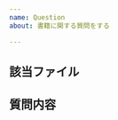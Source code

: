 ```yaml
---
name: Question
about: 書籍に関する質問をする

---
```


## 該当ファイル
<!-- 
既存のファイルへの質問の場合，ファイルのURLを書いてください
例) addon-jp-community/CONTRIBUTING.md
 -->

## 質問内容

